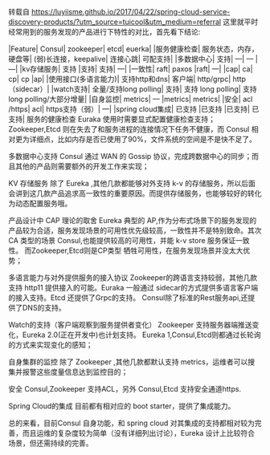 转载自 https://luyiisme.github.io/2017/04/22/spring-cloud-service-discovery-products/?utm_source=tuicool&utm_medium=referral
这里就平时经常用到的服务发现的产品进行下特性的对比，首先看下结论:

|Feature|	Consul|	zookeeper|	etcd|	euerka|
|服务健康检查|	服务状态，内存，硬盘等|	(弱)长连接，keepalive|	连接心跳|	可配支持|
|多数据中心|	支持|	—|	—	|—|
|kv存储服务|	支持	|支持|	支持|	—|
|一致性|	raft|	paxos	|raft|	—|
|cap|	ca|	cp|	cp	|ap|
|使用接口(多语言能力)|	支持http和dns|	客户端|	http/grpc|	http（sidecar）|
|watch支持|	全量/支持long polling|	支持|	支持 long polling|	支持 long polling/大部分增量|
|自身监控|	metrics|	—	|metrics|	metrics|
|安全|	acl /https|	acl|	https支持（弱）|	—|
|spring cloud集成|	已支持	|已支持	|已支持|	已支持|
服务的健康检查
Euraka 使用时需要显式配置健康检查支持；Zookeeper,Etcd 则在失去了和服务进程的连接情况下任务不健康，而 Consul 相对更为详细点，比如内存是否已使用了90%，文件系统的空间是不是快不足了。

多数据中心支持
Consul 通过 WAN 的 Gossip 协议，完成跨数据中心的同步；而且其他的产品则需要额外的开发工作来实现；

KV 存储服务
除了 Eureka ,其他几款都能够对外支持 k-v 的存储服务，所以后面会讲到这几款产品追求高一致性的重要原因。而提供存储服务，也能够较好的转化为动态配置服务哦。

产品设计中 CAP 理论的取舍
Eureka 典型的 AP,作为分布式场景下的服务发现的产品较为合适，服务发现场景的可用性优先级较高，一致性并不是特别致命。其次 CA 类型的场景 Consul,也能提供较高的可用性，并能 k-v store 服务保证一致性。 而Zookeeper,Etcd则是CP类型 牺牲可用性，在服务发现场景并没太大优势；

多语言能力与对外提供服务的接入协议
Zookeeper的跨语言支持较弱，其他几款支持 http11 提供接入的可能。Euraka 一般通过 sidecar的方式提供多语言客户端的接入支持。Etcd 还提供了Grpc的支持。 Consul除了标准的Rest服务api,还提供了DNS的支持。

Watch的支持（客户端观察到服务提供者变化）
Zookeeper 支持服务器端推送变化，Eureka 2.0(正在开发中)也计划支持。 Eureka 1,Consul,Etcd则都通过长轮询的方式来实现变化的感知；

自身集群的监控
除了 Zookeeper ,其他几款都默认支持 metrics，运维者可以搜集并报警这些度量信息达到监控目的；

安全
Consul,Zookeeper 支持ACL，另外 Consul,Etcd 支持安全通道https.

Spring Cloud的集成
目前都有相对应的 boot starter，提供了集成能力。

总的来看，目前Consul 自身功能，和 spring cloud 对其集成的支持都相对较为完善，而且运维的复杂度较为简单（没有详细列出讨论），Eureka 设计上比较符合场景，但还需持续的完善。
